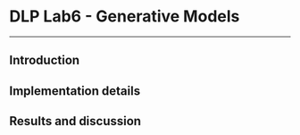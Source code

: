 # DLP Lab6 - Generative Models

---

## Introduction

## Implementation details

## Results and discussion
